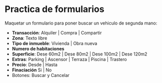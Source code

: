 # Practica de formularios

Maquetar un formulario para poner buscar un vehiculo de segunda mano: 

- **Transacción**: Alquiler | Compra | Compartir
- **Zona**: Texto libre
- **Tipo de inmueble**: Vivienda | Obra nueva
- **Numero de habitaciones**
- **Superficie**: Dese 60m2 | Dese 80m2 | Dese 100m2 | Dese 120m2
- **Extras**: Parking | Ascensor | Terraza | Piscina | Trastero
- **Precio**:  Desde | Hasta
- **Finaciación** Si | No
- Botones:  Buscar y Cancelar